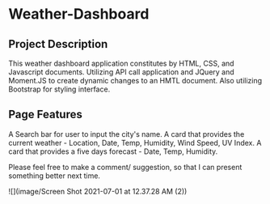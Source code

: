 # Weather-Dashboard

## Project Description

This weather dashboard application constitutes by HTML, CSS, and Javascript documents.
Utilizing API call application and JQuery and Moment.JS to create dynamic changes to an HMTL document.
Also utilizing Bootstrap for styling interface.

## Page Features

A Search bar for user to input the city's name.
A card that provides the current weather - Location, Date, Temp, Humidity, Wind Speed, UV Index.
A card that provides a five days forecast - Date, Temp, Humidity.

Please feel free to make a comment/ suggestion, so that I can present something better next time.

![](image/Screen Shot 2021-07-01 at 12.37.28 AM (2))

